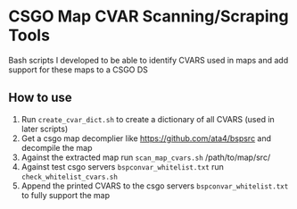 # CSGO Map CVAR Scanning/Scraping Tools

Bash scripts I developed to be able to identify CVARS used in maps and add support for these maps to a CSGO DS

## How to use

1. Run `create_cvar_dict.sh` to create a dictionary of all CVARS (used in later scripts)
2. Get a csgo map decomplier like https://github.com/ata4/bspsrc and decompile the map
3. Against the extracted map run `scan_map_cvars.sh` /path/to/map/src/
4. Against test csgo servers `bspconvar_whitelist.txt` run `check_whitelist_cvars.sh`
5. Append the printed CVARS to the csgo servers `bspconvar_whitelist.txt` to fully support the map
